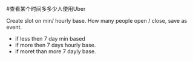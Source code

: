 #查看某个时间多多少人使用Uber

Create slot on min/ hourly base.   How many people open / close, save as event.
-   if less then 7 day min based
-   if more then 7 days hourly base.
-  if moret than more 7 dayly base.
